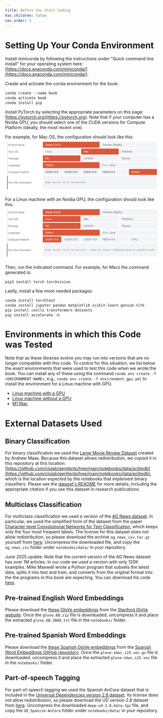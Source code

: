 ```yaml
---
title: Before You Start Coding
has_children: false
nav_order: 5
---
```


# Setting Up Your Conda Environment


Install miniconda by following the instructions under "Quick command line install" for your operating system here: [https://docs.anaconda.com/miniconda/](https://docs.anaconda.com/miniconda/). 

Create and activate the conda environment for the book:
```
conda create --name book
conda activate book
conda install pip
```

Install PyTorch by selecting the appropriate parameters on this page: [https://pytorch.org](https://pytorch.org). Note that if your computer has a Nvidia GPU, you should select one of the CUDA versions for Compute Platform (ideally, the most recent one). 

For example, for Mac OS, the configuration should look like this:
<img src="images/pytorch-macos.png">

For a Linux machine with an Nvidia GPU, the configuration should look like this:
<img src="images/pytorch-linux.png">

Then, run the indicated command. For example, for Macs the command generated is:

```
pip3 install torch torchvision
```

Lastly, install a few more needed packages:
```
conda install torchtext
conda install jupyter pandas matplotlib scikit-learn gensim nltk
pip install conllu transformers datasets
pip install accelerate -U
```

# Environments in which this Code was Tested

Note that as these libraries evolve you may run into versions that are no longer compatible with this code. To control for this situation, we list below the exact environments that were used to test this code when we wrote the book. You can install any of these using the command `conda env create -f <ENVIRONMENT-NAME>`, e.g., `conda env create -f environment_gpu.yml` to install the environment for a Linux machine with GPU.

- [Linux machine with a GPU](https://github.com/clulab/gentlenlp/blob/main/notebooks/environment_gpu.yml)
- [Linux machine without a GPU](https://github.com/clulab/gentlenlp/blob/main/notebooks/environment_cpu.yml)
- [M1 Mac](https://github.com/clulab/gentlenlp/blob/main/notebooks/environment_mac.yml)

# External Datasets Used 

## Binary Classification

For binary classification we used the [Large Movie Review Dataset](https://ai.stanford.edu/~amaas/data/sentiment/) created by Andrew Maas. Because this dataset allows redistribution, we copied it in this repository at this location: [https://github.com/clulab/gentlenlp/tree/main/notebooks/data/aclImdb](https://github.com/clulab/gentlenlp/tree/main/notebooks/data/aclImdb), which is the location expected by the notebooks that implement binary classifiers. Please see the [dataset's README](https://github.com/clulab/gentlenlp/blob/main/notebooks/data/aclImdb/README) for more details, including the appropriate citation if you use this dataset in research publications. 

## Multiclass Classification

For multiclass classification we used a version of the [AG News dataset](http://groups.di.unipi.it/~gulli/AG_corpus_of_news_articles.html). In particular, we used the simplified form of the dataset from the paper [Character-level Convolutional Networks for Text Classification](https://proceedings.neurips.cc/paper/2015/file/250cf8b51c773f3f8dc8b4be867a9a02-Paper.pdf), which keeps only the four most frequent labels. The license for this dataset does not allow redistribution, so please download the archive `ag_news_csv.tar.gz` yourself from [here](https://drive.google.com/drive/u/0/folders/0Bz8a_Dbh9Qhbfll6bVpmNUtUcFdjYmF2SEpmZUZUcVNiMUw1TWN6RDV3a0JHT3kxLVhVR2M?resourcekey=0-TLwzfR2O-D2aPitmn5o9VQ). Uncompress the downloaded file, and copy the `ag_news_csv` folder under `notebooks/data/` in your repository.

June 2025 update: Note that the current version of the AG News dataset has over 1M articles. In our code we used a version with only 120K examples. Mike Maxwell wrote a Python program that subsets the latest data, splits it into test and train, and converts from the original format into the the programs in this book are expecting. You can download his code [here](https://github.com/clulab/gentlenlp/blob/main/notebooks/DataConverter4MulticlassLearning.py).

## Pre-trained English Word Embeddings

Please download the [these GloVe embeddings](https://nlp.stanford.edu/data/glove.6B.zip) from the [Stanford GloVe website](https://nlp.stanford.edu/projects/glove/). Once the `glove.6B.zip` file is downloaded, uncompress it and place the extracted `glove.6B.300d.txt` file in the `notebooks/` folder.

## Pre-trained Spanish Word Embeddings

Please download the [these Spanish GloVe embeddings](http://dcc.uchile.cl/~jperez/word-embeddings/glove-sbwc.i25.vec.gz) from the [Spanish Word Embeddings GitHub repository](https://github.com/dccuchile/spanish-word-embeddings). Once the `glove-sbwc.i25.vec.gz` file is downloaded, uncompress it and place the extracted `glove-sbwc.i25.vec` file in the `notebooks/` folder.

## Part-of-speech Tagging

For part-of-speech tagging we used the Spanish AnCora dataset that is included in the 
[Universal Dependencies version 2.8 dataset](https://lindat.mff.cuni.cz/repository/xmlui/bitstream/handle/11234/1-3720/deep-ud-2.8-data.tgz?sequence=1&isAllowed=y). Its license does not allow redistribution, so please download the UD version 2.8 dataset from [here](https://lindat.mff.cuni.cz/repository/xmlui/bitstream/handle/11234/1-3720/deep-ud-2.8-data.tgz?sequence=1&isAllowed=y). Uncompress the downloaded `deep-ud-2.8-data.tgz` file, and copy the `UD_Spanish-AnCora` folder under `notebooks/data/` in your repository.








